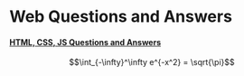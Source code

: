 # Web Questions and Answers
#### [HTML, CSS, JS Questions and Answers](https://yangshun.github.io/front-end-interview-handbook/en/html-questions/)

$$\int_{-\infty}^\infty e^{-x^2} = \sqrt{\pi}$$
